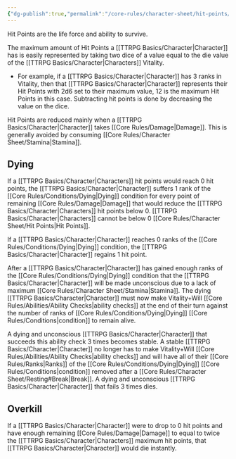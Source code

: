```yaml
---
{"dg-publish":true,"permalink":"/core-rules/character-sheet/hit-points/"}
---
```


Hit Points are the life force and ability to survive.

The maximum amount of Hit Points a [[TTRPG Basics/Character\|Character]] has is easily represented by taking two dice of a value equal to the die value of the [[TTRPG Basics/Character\|Characters]] Vitality. 
- For example, if a [[TTRPG Basics/Character\|Character]] has 3 ranks in Vitality, then that [[TTRPG Basics/Character\|Character]] represents their Hit Points with 2d6 set to their maximum value, 12 is the maximum Hit Points in this case. Subtracting hit points is done by decreasing the value on the dice.

Hit Points are reduced mainly when a [[TTRPG Basics/Character\|Character]] takes [[Core Rules/Damage\|Damage]]. This is generally avoided by consuming [[Core Rules/Character Sheet/Stamina\|Stamina]].

## Dying
If a [[TTRPG Basics/Character\|Characters]] hit points would reach 0 hit points, the [[TTRPG Basics/Character\|Character]] suffers 1 rank of the [[Core Rules/Conditions/Dying\|Dying]] condition for every point of remaining [[Core Rules/Damage\|Damage]] that would reduce the [[TTRPG Basics/Character\|Characters]] hit points below 0. [[TTRPG Basics/Character\|Characters]] cannot be below 0 [[Core Rules/Character Sheet/Hit Points\|Hit Points]].

If a [[TTRPG Basics/Character\|Character]] reaches 0 ranks of the [[Core Rules/Conditions/Dying\|Dying]] condition, the [[TTRPG Basics/Character\|Character]] regains 1 hit point.

After a [[TTRPG Basics/Character\|Character]] has gained enough ranks of the [[Core Rules/Conditions/Dying\|Dying]] condition that the [[TTRPG Basics/Character\|Character]] will be made unconscious due to a lack of maximum [[Core Rules/Character Sheet/Stamina\|Stamina]]. The dying [[TTRPG Basics/Character\|Character]] must now make Vitality+Will [[Core Rules/Abilities/Ability Checks\|ability checks]] at the end of their turn against the number of ranks of [[Core Rules/Conditions/Dying\|Dying]] [[Core Rules/Conditions\|condition]] to remain alive.

A dying and unconscious [[TTRPG Basics/Character\|Character]] that succeeds this ability check 3 times becomes stable. A stable [[TTRPG Basics/Character\|Character]] no longer has to make Vitality+Will [[Core Rules/Abilities/Ability Checks\|ability checks]] and will have all of their [[Core Rules/Ranks\|Ranks]] of the [[Core Rules/Conditions/Dying\|Dying]] [[Core Rules/Conditions\|condition]] removed after a [[Core Rules/Character Sheet/Resting#Break\|Break]]. A dying and unconscious [[TTRPG Basics/Character\|Character]] that fails 3 times dies.

## Overkill
If a [[TTRPG Basics/Character\|Character]] were to drop to 0 hit points and have enough remaining [[Core Rules/Damage\|Damage]] to equal to twice the [[TTRPG Basics/Character\|Characters]] maximum hit points, that [[TTRPG Basics/Character\|Character]] would die instantly.